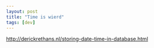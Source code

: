 ```yaml
---
layout: post
title: "Time is wierd"
tags: [dev]
---
```


http://derickrethans.nl/storing-date-time-in-database.html